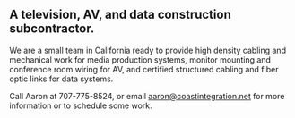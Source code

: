 ## A television, AV, and data construction subcontractor.

We are a small team in California ready to provide high density cabling and mechanical work for media production systems, monitor mounting and conference room wiring for AV, and certified structured cabling and fiber optic links for data systems.


Call Aaron at 707-775-8524, or email aaron@coastintegration.net for more information or to schedule some work.

































